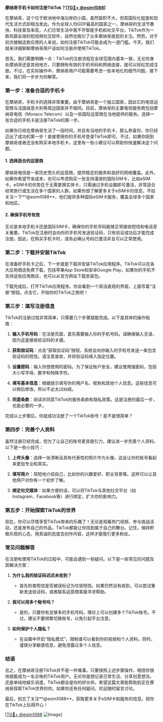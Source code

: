 **摩纳哥手机卡如何注册TikTok？[[TG💪+ @esim1088](https://t.me/s/esim1088)]**

在摩纳哥，这个位于欧洲地中海沿岸的小国，虽然面积不大，但其国际化程度和现代生活方式却相当发达。作为全球人均GDP最高的国家之一，摩纳哥的生活节奏快、科技普及率高，人们日常生活中离不开智能手机和社交平台。TikTok作为一款风靡全球的短视频社交软件，自然也吸引了众多摩纳哥居民的关注。然而，对于初次接触这款应用的人来说，如何注册TikTok可能会成为一道门槛。今天，我们就来详细聊聊摩纳哥用户该如何注册并使用TikTok。

首先，我们需要明确一点：TikTok的注册流程在全球范围内基本一致，无论你身处摩纳哥还是其他地方，只要拥有有效的手机号码和网络连接，就可以轻松完成注册。不过，在实际操作中，摩纳哥用户可能需要考虑一些本地化的细节问题。接下来，我们将一步步为你解答。

### **第一步：准备合适的手机卡**

在摩纳哥，手机卡的选择非常重要。由于摩纳哥是一个独立国家，因此它的电信运营商与法国或意大利等周边国家并不相同。目前，摩纳哥的主要电信服务商包括摩纳哥电信（Monaco Telecom）以及一些国际运营商在当地提供的服务。选择一张合适的手机卡是注册TikTok的第一步。

如果你已经在摩纳哥生活了一段时间，并且有当地的手机卡，那么恭喜你，你已经迈出了成功的第一步！直接使用你的手机号登录TikTok即可。不过，如果你刚到摩纳哥或者还没有购买本地手机卡，这里有一些小建议可以帮助你快速解决这个问题。

#### **1. 选择适合的运营商**
摩纳哥电信是一家历史悠久的运营商，提供稳定的服务和良好的网络覆盖。此外，如果你希望节省成本，也可以考虑购买一张支持漫游的国际SIM卡，比如eSIM卡。eSIM卡的优势在于无需更换实体卡，只需通过手机设置即可激活，非常适合经常旅行或生活在多个国家的人群。如果你想了解更多关于eSIM卡的信息，不妨关注一下**@esim1088**，他们提供多种国际eSIM卡服务，覆盖全球多个国家和地区。

#### **2. 确保手机号有效**
无论是本地手机卡还是国际SIM卡，确保你的手机号码能够正常接收短信和电话至关重要。TikTok在注册时会向你的手机号发送验证码，只有验证成功后才能完成注册。因此，在购买手机卡时，请务必确认号码已激活并且可以正常使用。

### **第二步：下载并安装TikTok**

在准备好手机卡之后，下一步就是下载并安装TikTok应用程序。TikTok可以在各大应用商店免费下载，包括苹果App Store和安卓Google Play。如果你的手机不支持这些应用商店，也可以从官方网站下载安装包。

下载完成后，打开TikTok应用程序。你会看到一个简洁直观的界面，上面写着“注册”按钮。点击它，开始你的TikTok之旅吧！

### **第三步：填写注册信息**

TikTok的注册过程非常简单，只需要几个步骤就能完成。以下是具体的操作指南：

1. **输入手机号码**：在注册页面，首先需要输入你的手机号码。请确保输入无误，因为这是接收验证码的关键。
   
2. **获取验证码**：点击“获取验证码”按钮，系统会向你输入的手机号发送一条包含验证码的短信。请注意查收，并将验证码填入指定位置。

3. **设置密码**：输入你想使用的密码。为了保证账户安全，建议使用强密码，包括大小写字母、数字和特殊字符。

4. **填写基本信息**：根据提示填写你的用户名、昵称和其他个人信息。这些信息可以稍后修改，所以不必太过纠结。

5. **同意条款**：阅读并同意TikTok的服务条款和隐私政策。这是注册的最后一步，也是必要的一步。

完成以上步骤后，你就成功注册了一个TikTok账号！是不是很简单？

### **第四步：完善个人资料**

虽然注册已经完成，但为了让自己的账号更具吸引力，建议进一步完善个人资料。以下是一些小技巧：

1. **上传头像**：选择一张清晰且具有代表性的照片作为头像，这会让你的账号看起来更加专业和真实。

2. **填写简介**：简短地介绍自己，比如你的兴趣爱好、职业背景等。这样可以让其他用户对你有一个初步了解。

3. **绑定社交媒体**：如果方便的话，可以将TikTok与其他社交平台（如Instagram、Facebook等）进行绑定，扩大你的影响力。

### **第五步：开始探索TikTok的世界**

现在，你可以尽情享受TikTok带来的乐趣了！无论是观看热门视频、参与挑战活动，还是发布自己的作品，TikTok都能让你找到属于自己的舞台。记住，保持积极乐观的心态，用真诚的态度去创作内容，这样才能吸引更多粉丝。

### **常见问题解答**

在注册和使用TikTok的过程中，可能会遇到一些疑问。以下是一些常见的问题及其解决方案：

1. **为什么我的验证码迟迟未收到？**
   - 首先检查短信是否被误标记为垃圾短信。如果仍然没有收到，可以尝试重新发送验证码，或者联系运营商客服寻求帮助。

2. **我可以用多个账号吗？**
   - 是的，只要你有足够多的手机号码，理论上可以创建多个TikTok账号。不过，建议不要频繁切换账号，以免引起平台注意。

3. **如何保护个人隐私？**
   - 在设置中开启“隐私模式”，限制谁可以看到你的视频和个人资料。同时，谨慎分享敏感信息，避免泄露过多个人信息。

### **结语**

总之，在摩纳哥注册TikTok并不是一件难事。只要按照上述步骤操作，相信你很快就能成为一名合格的TikTok用户。无论你是想记录日常生活、分享创意想法，还是单纯地娱乐消遣，TikTok都会是你的好伙伴。希望这篇文章能帮助到正在摩纳哥探索TikTok世界的你。如果你还有任何疑问，欢迎随时留言讨论。

最后，别忘了关注**@esim1088**，获取更多关于eSIM卡和服务的信息。祝你在TikTok上玩得开心！

[[TG💪+ @esim1088](https://t.me/s/esim1088) ![Image](https://i.postimg.cc/4NQfJmqS/Snipaste-2025-05-13-00-14-12.png)]
